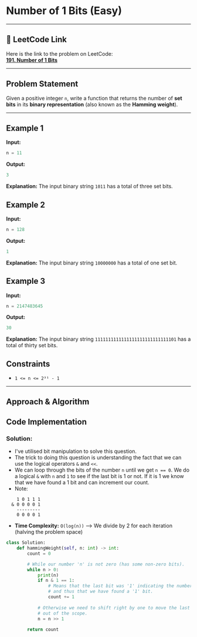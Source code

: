 # Number of 1 Bits (Easy)

---

## 🔗 LeetCode Link

Here is the link to the problem on LeetCode:  
[**191. Number of 1 Bits**](https://leetcode.com/problems/number-of-1-bits/)

---

## **Problem Statement**

Given a positive integer `n`, write a function that returns the number of **set bits** in its **binary representation** (also known as the **Hamming weight**).

---

## **Example 1**

**Input:**
```python
n = 11
```

**Output:**

```python
3
```

**Explanation:**
The input binary string `1011` has a total of three set bits.

## **Example 2**

**Input:**
```python
n = 128
```

**Output:**

```python
1
```

**Explanation:**
The input binary string `10000000` has a total of one set bit.

## **Example 3**

**Input:**
```python
n = 2147483645
```

**Output:**

```python
30
```

**Explanation:**
The input binary string `1111111111111111111111111111101` has a total of thirty set bits.

## Constraints

- `1 <= n <= 2³¹ - 1`

---
## Approach & Algorithm


## Code Implementation

### Solution:
- I've utilised bit manipulation to solve this question.
- The trick to doing this question is understanding the fact that we can use the logical operators `&` and `<<`.
- We can loop through the bits of the number `n` until we get `n == 0`. We do a logical `&` with `n` and `1` to see if the last bit is 1 or not. If it is 1 we know that we have found a 1 bit and can increment our count.
- Note:
```plaintext
    1 0 1 1 1
  & 0 0 0 0 1
    ---------
    0 0 0 0 1
```

- **Time Complexity:** `O(log(n))` --> We divide by 2 for each iteration (halving the problem space)

```python
class Solution:
    def hammingWeight(self, n: int) -> int:
        count = 0

        # While our number 'n' is not zero (has some non-zero bits).
        while n > 0:
            print(n)
            if n & 1 == 1:
                # Means that the last bit was '1' indicating the number is '1'
                # and thus that we have found a '1' bit.
                count += 1
            
            # Otherwise we need to shift right by one to move the last bit we checked
            # out of the scope.
            n = n >> 1
        
        return count